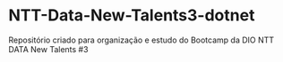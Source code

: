 # NTT-Data-New-Talents3-dotnet
Repositório criado para organização e estudo do Bootcamp da DIO NTT DATA New Talents #3
